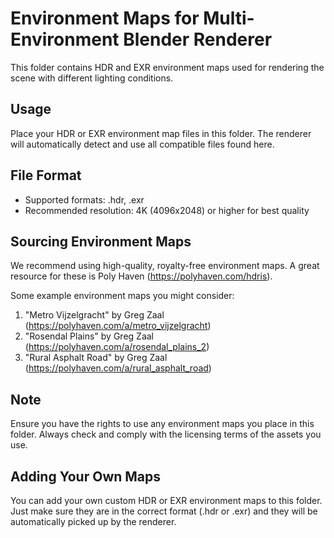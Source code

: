 # Environment Maps for Multi-Environment Blender Renderer

This folder contains HDR and EXR environment maps used for rendering the scene with different lighting conditions.

## Usage
Place your HDR or EXR environment map files in this folder. The renderer will automatically detect and use all compatible files found here.

## File Format
- Supported formats: .hdr, .exr
- Recommended resolution: 4K (4096x2048) or higher for best quality

## Sourcing Environment Maps
We recommend using high-quality, royalty-free environment maps. A great resource for these is Poly Haven (https://polyhaven.com/hdris).

Some example environment maps you might consider:
1. "Metro Vijzelgracht" by Greg Zaal (https://polyhaven.com/a/metro_vijzelgracht)
2. "Rosendal Plains" by Greg Zaal (https://polyhaven.com/a/rosendal_plains_2)
3. "Rural Asphalt Road" by Greg Zaal (https://polyhaven.com/a/rural_asphalt_road)

## Note
Ensure you have the rights to use any environment maps you place in this folder. Always check and comply with the licensing terms of the assets you use.

## Adding Your Own Maps
You can add your own custom HDR or EXR environment maps to this folder. Just make sure they are in the correct format (.hdr or .exr) and they will be automatically picked up by the renderer.
